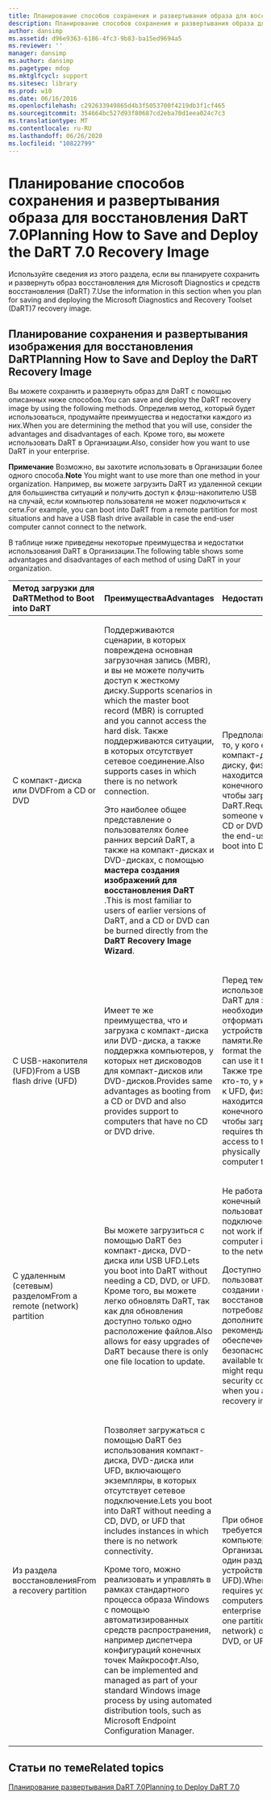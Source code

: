 ```yaml
---
title: Планирование способов сохранения и развертывания образа для восстановления DaRT 7.0
description: Планирование способов сохранения и развертывания образа для восстановления DaRT 7.0
author: dansimp
ms.assetid: d96e9363-6186-4fc3-9b83-ba15ed9694a5
ms.reviewer: ''
manager: dansimp
ms.author: dansimp
ms.pagetype: mdop
ms.mktglfcycl: support
ms.sitesec: library
ms.prod: w10
ms.date: 06/16/2016
ms.openlocfilehash: c292633949865d4b3f5053700f4219db3f1cf465
ms.sourcegitcommit: 354664bc527d93f80687cd2eba70d1eea024c7c3
ms.translationtype: MT
ms.contentlocale: ru-RU
ms.lasthandoff: 06/26/2020
ms.locfileid: "10822799"
---
```

# <span data-ttu-id="a3690-103">Планирование способов сохранения и развертывания образа для восстановления DaRT 7.0</span><span class="sxs-lookup"><span data-stu-id="a3690-103">Planning How to Save and Deploy the DaRT 7.0 Recovery Image</span></span>


<span data-ttu-id="a3690-104">Используйте сведения из этого раздела, если вы планируете сохранить и развернуть образ восстановления для Microsoft Diagnostics и средств восстановления (DaRT) 7.</span><span class="sxs-lookup"><span data-stu-id="a3690-104">Use the information in this section when you plan for saving and deploying the Microsoft Diagnostics and Recovery Toolset (DaRT)7 recovery image.</span></span>

## <span data-ttu-id="a3690-105">Планирование сохранения и развертывания изображения для восстановления DaRT</span><span class="sxs-lookup"><span data-stu-id="a3690-105">Planning How to Save and Deploy the DaRT Recovery Image</span></span>


<span data-ttu-id="a3690-106">Вы можете сохранить и развернуть образ для DaRT с помощью описанных ниже способов.</span><span class="sxs-lookup"><span data-stu-id="a3690-106">You can save and deploy the DaRT recovery image by using the following methods.</span></span> <span data-ttu-id="a3690-107">Определив метод, который будет использоваться, продумайте преимущества и недостатки каждого из них.</span><span class="sxs-lookup"><span data-stu-id="a3690-107">When you are determining the method that you will use, consider the advantages and disadvantages of each.</span></span> <span data-ttu-id="a3690-108">Кроме того, вы можете использовать DaRT в Организации.</span><span class="sxs-lookup"><span data-stu-id="a3690-108">Also, consider how you want to use DaRT in your enterprise.</span></span>

<span data-ttu-id="a3690-109">**Примечание**  Возможно, вы захотите использовать в Организации более одного способа.</span><span class="sxs-lookup"><span data-stu-id="a3690-109">**Note** You might want to use more than one method in your organization.</span></span> <span data-ttu-id="a3690-110">Например, вы можете загрузить DaRT из удаленной секции для большинства ситуаций и получить доступ к флэш-накопителю USB на случай, если компьютер пользователя не может подключиться к сети.</span><span class="sxs-lookup"><span data-stu-id="a3690-110">For example, you can boot into DaRT from a remote partition for most situations and have a USB flash drive available in case the end-user computer cannot connect to the network.</span></span>

 

<span data-ttu-id="a3690-111">В таблице ниже приведены некоторые преимущества и недостатки использования DaRT в Организации.</span><span class="sxs-lookup"><span data-stu-id="a3690-111">The following table shows some advantages and disadvantages of each method of using DaRT in your organization.</span></span>

<table>
<colgroup>
<col width="33%" />
<col width="33%" />
<col width="33%" />
</colgroup>
<thead>
<tr class="header">
<th align="left"><span data-ttu-id="a3690-112">Метод загрузки для DaRT</span><span class="sxs-lookup"><span data-stu-id="a3690-112">Method to Boot into DaRT</span></span></th>
<th align="left"><span data-ttu-id="a3690-113">Преимущества</span><span class="sxs-lookup"><span data-stu-id="a3690-113">Advantages</span></span></th>
<th align="left"><span data-ttu-id="a3690-114">Недостатки</span><span class="sxs-lookup"><span data-stu-id="a3690-114">Disadvantages</span></span></th>
</tr>
</thead>
<tbody>
<tr class="odd">
<td align="left"><p><span data-ttu-id="a3690-115">С компакт-диска или DVD</span><span class="sxs-lookup"><span data-stu-id="a3690-115">From a CD or DVD</span></span></p></td>
<td align="left"><p><span data-ttu-id="a3690-116">Поддерживаются сценарии, в которых повреждена основная загрузочная запись (MBR), и вы не можете получить доступ к жесткому диску.</span><span class="sxs-lookup"><span data-stu-id="a3690-116">Supports scenarios in which the master boot record (MBR) is corrupted and you cannot access the hard disk.</span></span> <span data-ttu-id="a3690-117">Также поддерживаются ситуации, в которых отсутствует сетевое соединение.</span><span class="sxs-lookup"><span data-stu-id="a3690-117">Also supports cases in which there is no network connection.</span></span></p>
<p><span data-ttu-id="a3690-118">Это наиболее общее представление о пользователях более ранних версий DaRT, а также на компакт-дисках и DVD-дисках, с помощью <strong> мастера создания изображений для восстановления DaRT </strong> .</span><span class="sxs-lookup"><span data-stu-id="a3690-118">This is most familiar to users of earlier versions of DaRT, and a CD or DVD can be burned directly from the <strong>DaRT Recovery Image Wizard</strong>.</span></span></p></td>
<td align="left"><p><span data-ttu-id="a3690-119">Предполагается, что кто-то, у кого есть доступ к компакт-диску или DVD-диску, физически находится на компьютере конечного пользователя, чтобы загрузить DaRT.</span><span class="sxs-lookup"><span data-stu-id="a3690-119">Requires that someone with access to the CD or DVD is physically at the end-user computer to boot into DaRT.</span></span></p></td>
</tr>
<tr class="even">
<td align="left"><p><span data-ttu-id="a3690-120">С USB-накопителя (UFD)</span><span class="sxs-lookup"><span data-stu-id="a3690-120">From a USB flash drive (UFD)</span></span></p></td>
<td align="left"><p><span data-ttu-id="a3690-121">Имеет те же преимущества, что и загрузка с компакт-диска или DVD-диска, а также поддержка компьютеров, у которых нет дисководов для компакт-дисков или DVD-дисков.</span><span class="sxs-lookup"><span data-stu-id="a3690-121">Provides same advantages as booting from a CD or DVD and also provides support to computers that have no CD or DVD drive.</span></span></p></td>
<td align="left"><p><span data-ttu-id="a3690-122">Перед тем как использовать средство DaRT для загрузки, необходимо отформатировать USB-устройство флэш-памяти.</span><span class="sxs-lookup"><span data-stu-id="a3690-122">Requires you to format the UFD before you can use it to boot into DaRT.</span></span> <span data-ttu-id="a3690-123">Также требуется, чтобы кто-то, у кого есть доступ к UFD, физически находится на компьютере конечного пользователя, чтобы загрузить DaRT.</span><span class="sxs-lookup"><span data-stu-id="a3690-123">Also requires that someone with access to the UFD is physically at the end-user computer to boot into DaRT.</span></span></p></td>
</tr>
<tr class="odd">
<td align="left"><p><span data-ttu-id="a3690-124">С удаленным (сетевым) разделом</span><span class="sxs-lookup"><span data-stu-id="a3690-124">From a remote (network) partition</span></span></p></td>
<td align="left"><p><span data-ttu-id="a3690-125">Вы можете загрузиться с помощью DaRT без компакт-диска, DVD-диска или USB UFD.</span><span class="sxs-lookup"><span data-stu-id="a3690-125">Lets you boot into DaRT without needing a CD, DVD, or UFD.</span></span> <span data-ttu-id="a3690-126">Кроме того, вы можете легко обновлять DaRT, так как для обновления доступно только одно расположение файлов.</span><span class="sxs-lookup"><span data-stu-id="a3690-126">Also allows for easy upgrades of DaRT because there is only one file location to update.</span></span></p></td>
<td align="left"><p><span data-ttu-id="a3690-127">Не работает, если конечный компьютер пользователя не подключен к сети.</span><span class="sxs-lookup"><span data-stu-id="a3690-127">Does not work if the end-user computer is not connected to the network.</span></span></p>
<p><span data-ttu-id="a3690-128">Доступно для конечных пользователей, и при создании образа восстановления могут потребоваться дополнительные рекомендации по обеспечению безопасности.</span><span class="sxs-lookup"><span data-stu-id="a3690-128">Widely available to end users and might require additional security considerations when you are creating the recovery image.</span></span></p></td>
</tr>
<tr class="even">
<td align="left"><p><span data-ttu-id="a3690-129">Из раздела восстановления</span><span class="sxs-lookup"><span data-stu-id="a3690-129">From a recovery partition</span></span></p></td>
<td align="left"><p><span data-ttu-id="a3690-130">Позволяет загружаться с помощью DaRT без использования компакт-диска, DVD-диска или UFD, включающего экземпляры, в которых отсутствует сетевое подключение.</span><span class="sxs-lookup"><span data-stu-id="a3690-130">Lets you boot into DaRT without needing a CD, DVD, or UFD that includes instances in which there is no network connectivity.</span></span></p>
<p><span data-ttu-id="a3690-131">Кроме того, можно реализовать и управлять в рамках стандартного процесса образа Windows с помощью автоматизированных средств распространения, например диспетчера конфигураций конечных точек Майкрософт.</span><span class="sxs-lookup"><span data-stu-id="a3690-131">Also, can be implemented and managed as part of your standard Windows image process by using automated distribution tools, such as Microsoft Endpoint Configuration Manager.</span></span></p></td>
<td align="left"><p><span data-ttu-id="a3690-132">При обновлении DaRT требуется обновить все компьютеры в Организации, а не только один раздел (в сети) или устройство (CD, DVD или UFD).</span><span class="sxs-lookup"><span data-stu-id="a3690-132">When updating DaRT, requires you to update all computers in your enterprise instead of just one partition (on the network) or device (CD, DVD, or UFD).</span></span></p></td>
</tr>
</tbody>
</table>

 

## <span data-ttu-id="a3690-133">Статьи по теме</span><span class="sxs-lookup"><span data-stu-id="a3690-133">Related topics</span></span>


[<span data-ttu-id="a3690-134">Планирование развертывания DaRT 7.0</span><span class="sxs-lookup"><span data-stu-id="a3690-134">Planning to Deploy DaRT 7.0</span></span>](planning-to-deploy-dart-70.md)

 

 





